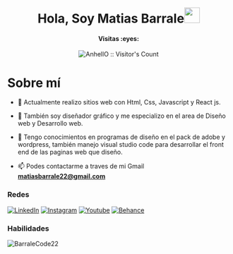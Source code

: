 <h1 align="center"><b>Hola, Soy Matias Barrale</b><img src="https://media.giphy.com/media/hvRJCLFzcasrR4ia7z/giphy.gif" width="35"></h1>

<h4 align="center">Visitas :eyes:</h4>

<p align="center"><img src="https://profile-counter.glitch.me/{Barralecode22}/count.svg" alt="AnhellO :: Visitor's Count" /></p>

<h1>Sobre mí</h1>

- 📝 Actualmente realizo sitios web con Html, Css, Javascript y React js.

- 🌱 También soy diseñador gráfico y me especializo en el area de Diseño web y Desarrollo web.

- 📝 Tengo conocimientos en programas de diseño en el pack de adobe y wordpress, también manejo visual studio code para desarrollar el front end de las paginas web que diseño.

- 📫 Podes contactarme a traves de mi Gmail **matiasbarrale22@gmail.com**

<h3>Redes</h3>
<a href="https://www.linkedin.com/in/matias-barrale-025a05234/" target="_blank"><img src="https://img.shields.io/badge/LinkedIn-%230077B5.svg?&style=flat-square&logo=linkedin&logoColor=white" alt="LinkedIn"></a>
<a href="https://www.instagram.com/barrale_design/" target="_blank"><img src="https://img.shields.io/badge/Instagram-%23E4405F.svg?&style=flat-square&logo=instagram&logoColor=white" alt="Instagram"></a>
<a href="https://www.youtube.com/@Elcordobes20" target="_blank"><img src="https://img.shields.io/badge/YouTube-%23FF0000.svg?style=flat-square&logo=YouTube&logoColor=white" alt="Youtube"></a>
<a href="https://www.behance.net/matiasbarrale1" target="_blank"><img src="https://img.shields.io/badge/Behance-1769ff?style=flat-square&logo=behance&logoColor=white" alt="Behance"></a>

<h3>Habilidades</h3>
<p><img align="center"
    src="https://github-readme-stats.vercel.app/api/top-langs?username=BarraleCode22&show_icons=true&locale=en&bg_color=0d1117&text_color=ffffff&layout=compact"
    alt="BarraleCode22" 
    bg_color=#808080/></p>

